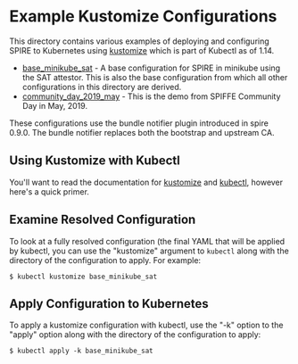 # Example Kustomize Configurations

This directory contains various examples of deploying and configuring SPIRE to
Kubernetes using [kustomize](https://kustomize.io) which is part of Kubectl as
of 1.14.

+ [base_minikube_sat](base_minikube_sat) - A base configuration for SPIRE in
  minikube using the SAT attestor. This is also the base configuration from
  which all other configurations in this directory are derived.
+ [community_day_2019_may](community_day_2019_may) - This is the demo from
  SPIFFE Community Day in May, 2019.

These configurations use the bundle notifier plugin introduced in spire 0.9.0.
The bundle notifier replaces both the bootstrap and upstream CA.

## Using Kustomize with Kubectl

You'll want to read the documentation for
[kustomize](https://kubectl.docs.kubernetes.io/references/kustomize/)
and
[kubectl](https://kubectl.docs.kubernetes.io/pages/app_management/introduction.html),
however here's a quick primer.

## Examine Resolved Configuration

To look at a fully resolved configuration (the final YAML that will be applied
by kubectl, you can use the "kustomize" argument to `kubectl` along with the
directory of the configuration to apply. For example:

```
$ kubectl kustomize base_minikube_sat
```

## Apply Configuration to Kubernetes

To apply a kustomize configuration with kubectl, use the "-k" option to the
"apply" option along with the directory of the configuration to apply:

```
$ kubectl apply -k base_minikube_sat
```

